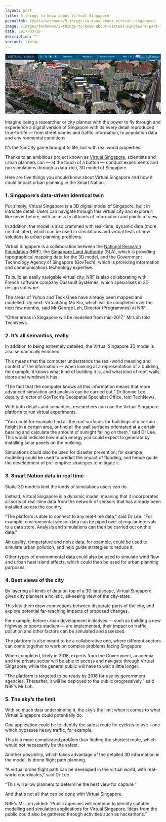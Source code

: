 ```yaml
---
layout: post
title: 5 things to know about Virtual Singapore
permalink: /media/technews/5-things-to-know-about-virtual-singapore/
image: /images/technews/5-things-to-know-about-virtual-singapore-part-1.png
date: 2017-03-28
description: ""
variant: tiptap
---
```

![5 things to know about virtual singapore](/images/technews/5-things-to-know-about-virtual-singapore-part-1.png)

Imagine being a researcher or city planner with the power to fly through and experience a digital version of Singapore with its every detail reproduced true-to-life — from street names and traffic information, to population data and environmental conditions.

It’s the SimCity game brought to life, but with real world properties.

Thanks to an ambitious project known as [Virtual Singapore](https://www.nrf.gov.sg/programmes/virtual-singapore), scientists and urban planners can — at the touch of a button — conduct experiments and run simulations through a data-rich, 3D model of Singapore.

Here are five things you should know about Virtual Singapore and how it could impact urban planning in the Smart Nation.

### **1. Singapore’s data-driven identical twin**
Put simply, Virtual Singapore is a 3D digital model of Singapore, built in intricate detail. Users can navigate through this virtual city and explore it like never before, with access to all kinds of information and points of view.

In addition, the model is also crammed with real-time, dynamic data (more on that later), which can be used in simulations and virtual tests of new solutions to urban planning problems.

Virtual Singapore is a collaboration between the [National Research Foundation](https://www.nrf.gov.sg/programmes/virtual-singapore) (NRF), the [Singapore Land Authority](https://www.sla.gov.sg/) (SLA), which is providing topographical mapping data for the 3D model, and the Government Technology Agency of Singapore (GovTech), which is providing information and communications technology expertise.

To build an easily navigable virtual city, NRF is also collaborating with French software company Dassault Systèmes, which specialises in 3D design software.

The areas of Yuhua and Teck Ghee have already been mapped and modelled. Up next: Virtual Ang Mo Kio, which will be completed over the next few months, said Mr George Loh, Director (Programmes) at NRF.

“Other areas in Singapore will be modelled from mid-2017,” Mr Loh told TechNews. 

### **2. It’s all semantics, really**
In addition to being extremely detailed, the Virtual Singapore 3D model is also semantically enriched.

This means that the computer understands the real-world meaning and context of the information — when looking at a representation of a building, for example, it knows what kind of building it is, and what kind of roof, walls, doors and windows it has.

“The fact that the computer knows all this information means that more advanced simulation and analysis can be carried out,” Dr Ronnie Lee, deputy director of GovTech’s Geospatial Specialist Office, told TechNews.

With both details and semantics, researchers can use the Virtual Singapore platform to run virtual experiments.

“You could for example find all the roof surfaces for buildings of a certain height in a certain area, or find all the wall surfaces orientated at a certain bearing and calculate the amount of sunlight falling on them,” said Dr Lee. This would indicate how much energy you could expect to generate by installing solar panels on the building.

Simulations could also be used for disaster prevention; for example, modeling could be used to predict the impact of flooding, and hence guide the development of pre-emptive strategies to mitigate it.  

### **3. Smart Nation data in real time**
Static 3D models limit the kinds of simulations users can do.

Instead, Virtual Singapore is a dynamic model, meaning that it incorporates all sorts of real-time data from the network of sensors that has already been installed across the country.

“The platform is able to connect to any real-time data,” said Dr Lee. “For example, environmental sensor data can be piped over at regular intervals to a data store. Analysis and simulations can then be carried out on this data.”

Air quality, temperature and noise data, for example, could be used to simulate urban pollution, and help guide strategies to reduce it.

Other types of environmental data could also be used to simulate wind flow and urban heat island effects, which could then be used for urban planning purposes.

### **4. Best views of the city**
By layering all kinds of data on top of a 3D landscape, Virtual Singapore gives city planners a holistic, all-seeing view of the city-state.

This lets them draw connections between disparate parts of the city, and explore potential far-reaching impacts of proposed changes.

For example, before urban development initiatives — such as building a new highway or sports stadium — are implemented, their impact on traffic, pollution and other factors can be simulated and assessed.

The platform is also meant to be a collaborative one, where different sectors can come together to work on complex problems facing Singapore.

When completed, likely in 2018, experts from the Government, academia and the private sector will be able to access and navigate through Virtual Singapore, while the general public will have to wait a little longer.

“The platform is targeted to be ready by 2018 for use by government agencies. Thereafter, it will be deployed to the public progressively,” said NRF’s Mr Loh. 

### **5. The sky’s the limit**
With so much data underpinning it, the sky’s the limit when it comes to what Virtual Singapore could potentially do.

One application could be to identify the safest route for cyclists to use—one which bypasses heavy traffic, for example.

This is a more complicated problem than finding the shortest route, which would not necessarily be the safest.

Another possibility, which takes advantage of the detailed 3D information in the model, is drone flight path planning.

“A virtual drone flight path can be developed in the virtual world, with real-world coordinates,” said Dr Lee.

“This will allow planners to determine the best view for capture.”

And that's not all that can be done with Virtual Singapore.

NRF's Mr Loh added: “Public agencies will continue to identify suitable modelling and simulation applications for Virtual Singapore. Ideas from the public could also be gathered through activities such as hackathons.”